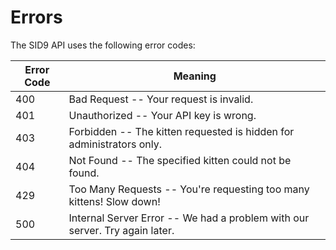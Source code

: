 # Errors

The SID9 API uses the following error codes:


Error Code | Meaning
---------- | -------
400 | Bad Request -- Your request is invalid.
401 | Unauthorized -- Your API key is wrong.
403 | Forbidden -- The kitten requested is hidden for administrators only.
404 | Not Found -- The specified kitten could not be found.
429 | Too Many Requests -- You're requesting too many kittens! Slow down!
500 | Internal Server Error -- We had a problem with our server. Try again later.
